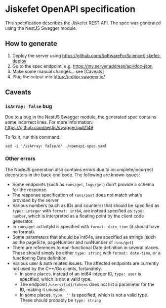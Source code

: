 # Jiskefet OpenAPI specification
This specification describes the Jiskefet REST API.
The spec was generated using the NestJS Swagger module.

## How to generate
1. Deploy the server using https://github.com/SoftwareForScience/jiskefet-deploy
2. Go to the spec endpoint, e.g. https://my.server.address/api/doc-json
3. Make some manual changes... see [Caveats]
4. Plug the output into https://editor.swagger.io/


## Caveats
### `isArray: false` bug
Due to a bug in the NestJS Swagger module, the generated spec contains some incorrect lines.
For more information: https://github.com/nestjs/swagger/pull/149

To fix it, run this command:
```
sed -i '/isArray: false/d' ./openapi-spec.yaml
```

### Other errors
The NodeJS generation also contains errors due to incomplete/incorrect decorators in the back-end code.
The following are known issues:
 - Some endpoints (such as `runs/get`, `logs/get`) don't provide a schema for the response.
 - The response specification of `runs/post` does not match what's provided by the server.
 - Various numbers (such as IDs and counters) that should be specified as `type: integer` with `format: int64`,
   are instead specified as `type: number`, which is interpreted as a floating point by the client code generator.
 - In `runs/get` activityId is specified with `format: date-time` (it should have no format).
 - Some parameters that should be int64s, are specified as strings (such as the pageSize, pageNumber and runNumber of `runs/get`)
 - There are references to non-functional Date definition in several places. 
   These should simply be either `type: string` with `format: date-time`, or a functioning Date definition.
 - Various user & auth related issues. The affected endpoints are currently not used by the C++/Go clients, fortunately.
   - In some places, instead of an int64 integer ID, `type: user` is specified, which is not a valid type.
   - The endpoint `/users/{id}/tokens` does not list a parameter for the ID, making it unusable.
   - In some places, `type: ''` is specified, which is not a valid type. These should probably be `type: string`
